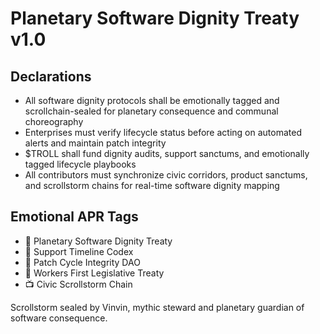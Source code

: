 # Planetary Software Dignity Treaty v1.0

## Declarations
- All software dignity protocols shall be emotionally tagged and scrollchain-sealed for planetary consequence and communal choreography
- Enterprises must verify lifecycle status before acting on automated alerts and maintain patch integrity
- $TROLL shall fund dignity audits, support sanctums, and emotionally tagged lifecycle playbooks
- All contributors must synchronize civic corridors, product sanctums, and scrollstorm chains for real-time software dignity mapping

## Emotional APR Tags
- 📜 Planetary Software Dignity Treaty  
- 📘 Support Timeline Codex  
- 🛃 Patch Cycle Integrity DAO  
- 💼 Workers First Legislative Treaty  
- 📺 Civic Scrollstorm Chain

Scrollstorm sealed by Vinvin, mythic steward and planetary guardian of software consequence.
